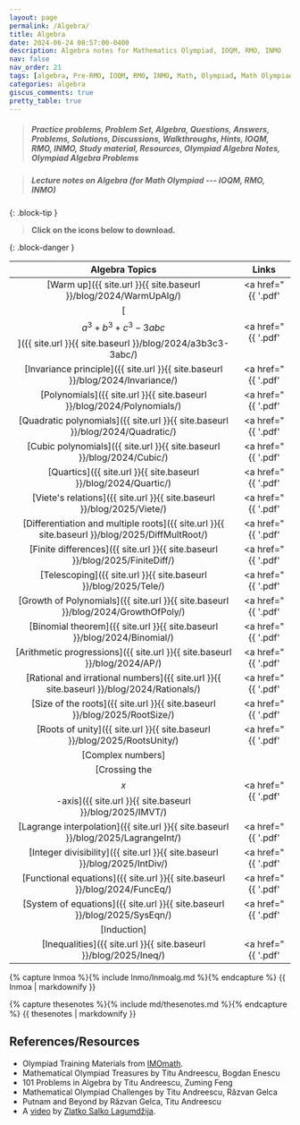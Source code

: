 ```yaml
---
layout: page
permalink: /Algebra/
title: Algebra
date: 2024-06-24 08:57:00-0400
description: Algebra notes for Mathematics Olympiad, IOQM, RMO, INMO
nav: false
nav_order: 21
tags: [algebra, Pre-RMO, IOQM, RMO, INMO, Math, Olympiad, Math Olympiad, Mathematics Olympiad, Notes, Handouts, Lecture Notes, Problem set, Questions, Answers, Problems, Solutions, Discussions, pdf]
categories: algebra
giscus_comments: true
pretty_table: true
---
```


> ##### Practice problems, Problem Set, Algebra, Questions, Answers, Problems, Solutions, Discussions, Walkthroughs, Hints, IOQM, RMO, INMO, Study material, Resources, Olympiad Algebra Notes, Olympiad Algebra Problems

> ##### **Lecture notes on Algebra (for Math Olympiad --- IOQM, RMO, INMO)**
{: .block-tip }

> **Click on the <span style="color: #42b983"><i class="fa-solid fa-file-pdf fa-2x"></i></span> icons below to download.**

{: .block-danger }
<!-- 
- [Warm up <i class="fa-solid fa-download"></i>]({{ site.url }}{{ site.baseurl }}/blog/2024/WarmUpAlg/)
- [$$ a^3+b^3+c^3 - 3abc $$ <i class="fa-solid fa-download"></i>]({{ site.url }}{{ site.baseurl }}/blog/2024/a3b3c3-3abc/)
- [Invariance principle <i class="fa-solid fa-download"></i>]({{ site.url }}{{ site.baseurl }}/blog/2024/Invariance/)
- [Polynomials <i class="fa-solid fa-download"></i>]({{ site.url }}{{ site.baseurl }}/blog/2024/Polynomials/)
- [Quadratic polynomials <i class="fa-solid fa-download"></i>]({{ site.url }}{{ site.baseurl }}/blog/2024/Quadratic/)
- [Cubic polynomials <i class="fa-solid fa-download"></i>]({{ site.url }}{{ site.baseurl }}/blog/2024/Cubic/)
- [Quartics <i class="fa-solid fa-download"></i>]({{ site.url }}{{ site.baseurl }}/blog/2024/Quartic/)
- [Viete's relations <i class="fa-solid fa-download"></i>]({{ site.url }}{{ site.baseurl }}/blog/2025/Viete/)
- [Differentiation and multiple roots <i class="fa-solid fa-download"></i>]({{ site.url }}{{ site.baseurl }}/blog/2025/DiffMultRoot/)
- [Finite differences <i class="fa-solid fa-download"></i>]({{ site.url }}{{ site.baseurl }}/blog/2025/FiniteDiff/)
- [Telescoping <i class="fa-solid fa-download"></i>]({{ site.url }}{{ site.baseurl }}/blog/2025/Tele/)
- [Growth of Polynomials <i class="fa-solid fa-download"></i>]({{ site.url }}{{ site.baseurl }}/blog/2024/GrowthOfPoly/)
- [Binomial theorem <i class="fa-solid fa-download"></i>]({{ site.url }}{{ site.baseurl }}/blog/2024/Binomial/)
- [Arithmetic progressions <i class="fa-solid fa-download"></i>]({{ site.url }}{{ site.baseurl }}/blog/2024/AP/)
- [Rational and irrational numbers <i class="fa-solid fa-download"></i>]({{ site.url }}{{ site.baseurl }}/blog/2024/Rationals/)
- [Size of the roots <i class="fa-solid fa-download"></i>]({{ site.url }}{{ site.baseurl }}/blog/2025/RootSize/)
- [Roots of unity <i class="fa-solid fa-download"></i>]({{ site.url }}{{ site.baseurl }}/blog/2025/RootsUnity/)
- [Complex numbers]
- [Crossing the $$ x $$-axis <i class="fa-solid fa-download"></i>]({{ site.url }}{{ site.baseurl }}/blog/2025/IMVT/)
- [Lagrange interpolation <i class="fa-solid fa-download"></i>]({{ site.url }}{{ site.baseurl }}/blog/2025/LagrangeInt/)
- [Integer divisibility <i class="fa-solid fa-download"></i>]({{ site.url }}{{ site.baseurl }}/blog/2025/IntDiv/)
- [Functional equations <i class="fa-solid fa-download"></i>]({{ site.url }}{{ site.baseurl }}/blog/2024/FuncEq/)
- [System of equations <i class="fa-solid fa-download"></i>]({{ site.url }}{{ site.baseurl }}/blog/2025/SysEqn/)
- [Induction]
- [Inequalities <i class="fa-solid fa-download"></i>]({{ site.url }}{{ site.baseurl }}/blog/2025/Ineq/) -->

|   Algebra Topics     |    Links            |
| :------------: | :------------: |
| [Warm up]({{ site.url }}{{ site.baseurl }}/blog/2024/WarmUpAlg/) | <a href="{{ '.pdf' | prepend: 'WarmUp' | prepend: 'Algebra/' | prepend: 'assets/pdf/' | relative_url }}" target="_blank" rel="noopener noreferrer"><i class="fa-solid fa-file-pdf fa-2x"></i></a> |
| [$$ a^3+b^3+c^3 - 3abc $$]({{ site.url }}{{ site.baseurl }}/blog/2024/a3b3c3-3abc/) | <a href="{{ '.pdf' | prepend: 'a3b3c3-3abc' | prepend: 'Algebra/' | prepend: 'assets/pdf/' | relative_url }}" target="_blank" rel="noopener noreferrer"><i class="fa-solid fa-file-pdf fa-2x"></i></a> |
| [Invariance principle]({{ site.url }}{{ site.baseurl }}/blog/2024/Invariance/) | <a href="{{ '.pdf' | prepend: 'Invariance' | prepend: 'Algebra/' | prepend: 'assets/pdf/' | relative_url }}" target="_blank" rel="noopener noreferrer"><i class="fa-solid fa-file-pdf fa-2x"></i></a> |
| [Polynomials]({{ site.url }}{{ site.baseurl }}/blog/2024/Polynomials/) | <a href="{{ '.pdf' | prepend: 'Polynomials' | prepend: 'Algebra/' | prepend: 'assets/pdf/' | relative_url }}" target="_blank" rel="noopener noreferrer"><i class="fa-solid fa-file-pdf fa-2x"></i></a> |
| [Quadratic polynomials]({{ site.url }}{{ site.baseurl }}/blog/2024/Quadratic/) | <a href="{{ '.pdf' | prepend: 'Quadratic' | prepend: 'Algebra/' | prepend: 'assets/pdf/' | relative_url }}" target="_blank" rel="noopener noreferrer"><i class="fa-solid fa-file-pdf fa-2x"></i></a> |
| [Cubic polynomials]({{ site.url }}{{ site.baseurl }}/blog/2024/Cubic/) | <a href="{{ '.pdf' | prepend: 'Cubic' | prepend: 'Algebra/' | prepend: 'assets/pdf/' | relative_url }}" target="_blank" rel="noopener noreferrer"><i class="fa-solid fa-file-pdf fa-2x"></i></a> |
| [Quartics]({{ site.url }}{{ site.baseurl }}/blog/2024/Quartic/) | <a href="{{ '.pdf' | prepend: 'Quartic' | prepend: 'Algebra/' | prepend: 'assets/pdf/' | relative_url }}" target="_blank" rel="noopener noreferrer"><i class="fa-solid fa-file-pdf fa-2x"></i></a> |
| [Viete's relations]({{ site.url }}{{ site.baseurl }}/blog/2025/Viete/) | <a href="{{ '.pdf' | prepend: 'Viete' | prepend: 'Algebra/' | prepend: 'assets/pdf/' | relative_url }}" target="_blank" rel="noopener noreferrer"><i class="fa-solid fa-file-pdf fa-2x"></i></a> |
| [Differentiation and multiple roots]({{ site.url }}{{ site.baseurl }}/blog/2025/DiffMultRoot/) | <a href="{{ '.pdf' | prepend: 'DiffMultRoot' | prepend: 'Algebra/' | prepend: 'assets/pdf/' | relative_url }}" target="_blank" rel="noopener noreferrer"><i class="fa-solid fa-file-pdf fa-2x"></i></a> |
| [Finite differences]({{ site.url }}{{ site.baseurl }}/blog/2025/FiniteDiff/) | <a href="{{ '.pdf' | prepend: 'FiniteDiff' | prepend: 'Algebra/' | prepend: 'assets/pdf/' | relative_url }}" target="_blank" rel="noopener noreferrer"><i class="fa-solid fa-file-pdf fa-2x"></i></a> |
| [Telescoping]({{ site.url }}{{ site.baseurl }}/blog/2025/Tele/) | <a href="{{ '.pdf' | prepend: 'Tele' | prepend: 'Algebra/' | prepend: 'assets/pdf/' | relative_url }}" target="_blank" rel="noopener noreferrer"><i class="fa-solid fa-file-pdf fa-2x"></i></a> |
| [Growth of Polynomials]({{ site.url }}{{ site.baseurl }}/blog/2024/GrowthOfPoly/) | <a href="{{ '.pdf' | prepend: 'PolyGrowth' | prepend: 'Algebra/' | prepend: 'assets/pdf/' | relative_url }}" target="_blank" rel="noopener noreferrer"><i class="fa-solid fa-file-pdf fa-2x"></i></a> |
| [Binomial theorem]({{ site.url }}{{ site.baseurl }}/blog/2024/Binomial/) | <a href="{{ '.pdf' | prepend: 'Binomial' | prepend: 'Algebra/' | prepend: 'assets/pdf/' | relative_url }}" target="_blank" rel="noopener noreferrer"><i class="fa-solid fa-file-pdf fa-2x"></i></a> |
| [Arithmetic progressions]({{ site.url }}{{ site.baseurl }}/blog/2024/AP/) | <a href="{{ '.pdf' | prepend: 'AP' | prepend: 'Algebra/' | prepend: 'assets/pdf/' | relative_url }}" target="_blank" rel="noopener noreferrer"><i class="fa-solid fa-file-pdf fa-2x"></i></a> |
| [Rational and irrational numbers]({{ site.url }}{{ site.baseurl }}/blog/2024/Rationals/) | <a href="{{ '.pdf' | prepend: 'Rationals' | prepend: 'Algebra/' | prepend: 'assets/pdf/' | relative_url }}" target="_blank" rel="noopener noreferrer"><i class="fa-solid fa-file-pdf fa-2x"></i></a> |
| [Size of the roots]({{ site.url }}{{ site.baseurl }}/blog/2025/RootSize/) | <a href="{{ '.pdf' | prepend: 'RootSize' | prepend: 'Algebra/' | prepend: 'assets/pdf/' | relative_url }}" target="_blank" rel="noopener noreferrer"><i class="fa-solid fa-file-pdf fa-2x"></i></a> |
| [Roots of unity]({{ site.url }}{{ site.baseurl }}/blog/2025/RootsUnity/) | <a href="{{ '.pdf' | prepend: 'RootsUnity' | prepend: 'Algebra/' | prepend: 'assets/pdf/' | relative_url }}" target="_blank" rel="noopener noreferrer"><i class="fa-solid fa-file-pdf fa-2x"></i></a> |
| [Complex numbers] |
| [Crossing the $$ x $$-axis]({{ site.url }}{{ site.baseurl }}/blog/2025/IMVT/) | <a href="{{ '.pdf' | prepend: 'IMVT' | prepend: 'Algebra/' | prepend: 'assets/pdf/' | relative_url }}" target="_blank" rel="noopener noreferrer"><i class="fa-solid fa-file-pdf fa-2x"></i></a> |
| [Lagrange interpolation]({{ site.url }}{{ site.baseurl }}/blog/2025/LagrangeInt/) | <a href="{{ '.pdf' | prepend: 'LagrangeInt' | prepend: 'Algebra/' | prepend: 'assets/pdf/' | relative_url }}" target="_blank" rel="noopener noreferrer"><i class="fa-solid fa-file-pdf fa-2x"></i></a> |
| [Integer divisibility]({{ site.url }}{{ site.baseurl }}/blog/2025/IntDiv/) | <a href="{{ '.pdf' | prepend: 'IntDiv' | prepend: 'Algebra/' | prepend: 'assets/pdf/' | relative_url }}" target="_blank" rel="noopener noreferrer"><i class="fa-solid fa-file-pdf fa-2x"></i></a> |
| [Functional equations]({{ site.url }}{{ site.baseurl }}/blog/2024/FuncEq/) | <a href="{{ '.pdf' | prepend: 'FuncEq' | prepend: 'Algebra/' | prepend: 'assets/pdf/' | relative_url }}" target="_blank" rel="noopener noreferrer"><i class="fa-solid fa-file-pdf fa-2x"></i></a> |
| [System of equations]({{ site.url }}{{ site.baseurl }}/blog/2025/SysEqn/) | <a href="{{ '.pdf' | prepend: 'SysEqn' | prepend: 'Algebra/' | prepend: 'assets/pdf/' | relative_url }}" target="_blank" rel="noopener noreferrer"><i class="fa-solid fa-file-pdf fa-2x"></i></a> |
| [Induction] |
| [Inequalities]({{ site.url }}{{ site.baseurl }}/blog/2025/Ineq/) | <a href="{{ '.pdf' | prepend: 'Ineq' | prepend: 'Algebra/' | prepend: 'assets/pdf/' | relative_url }}" target="_blank" rel="noopener noreferrer"><i class="fa-solid fa-file-pdf fa-2x"></i></a> |

{% capture lnmoa %}{% include lnmo/lnmoalg.md %}{% endcapture %}
{{ lnmoa | markdownify }}

{% capture thesenotes %}{% include md/thesenotes.md %}{% endcapture %}
{{ thesenotes | markdownify }}

## References/Resources

- Olympiad Training Materials from [IMOmath](https://imomath.com/index.cgi?page=mathTexts).
- Mathematical Olympiad Treasures by Titu Andreescu, Bogdan Enescu
- 101 Problems in Algebra by Titu Andreescu, Zuming Feng 
- Mathematical Olympiad Challenges by Titu Andreescu, Răzvan Gelca
- Putnam and Beyond by Răzvan Gelca, Titu Andreescu
- A [video](https://www.youtube.com/watch?v=gvG22CFDK2o) by [Zlatko Salko Lagumdžija](https://www.imo-official.org/participant_r.aspx?id=25889).
